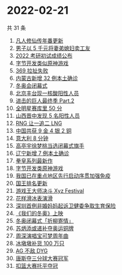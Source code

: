 # 2022-02-21

共 31 条

<!-- BEGIN ZHIHUSEARCH -->
<!-- 最后更新时间 Mon Feb 21 2022 17:12:56 GMT+0800 (China Standard Time) -->
1. [凡人修仙传年番更新](https://www.zhihu.com/search?q=凡人修仙传)
1. [男子以 5 千元将妻弟媳妇卖工友](https://www.zhihu.com/search?q=男子将妻弟媳妇卖给工友)
1. [2022 考研初试成绩公布](https://www.zhihu.com/search?q=考研成绩)
1. [字节开发类似原神游戏](https://www.zhihu.com/search?q=原神)
1. [369 拉扯失败](https://www.zhihu.com/search?q=tes)
1. [内蒙古新增 32 例本土确诊](https://www.zhihu.com/search?q=内蒙古新增)
1. [冬奥会闭幕式](https://www.zhihu.com/search?q=冬奥会闭幕式)
1. [北京丰台现一核酸阳性人员](https://www.zhihu.com/search?q=北京丰台)
1. [进击的巨人最终季 Part.2](https://www.zhihu.com/search?q=进击的巨人)
1. [全明星赛库里 50 分](https://www.zhihu.com/search?q=全明星)
1. [山西晋中发现 5 名阳性人员](https://www.zhihu.com/search?q=山西阳性)
1. [RNG 让一追二 LNG](https://www.zhihu.com/search?q=rng)
1. [中国共获 9 金 4 银 2 铜](https://www.zhihu.com/search?q=冬奥会闭幕)
1. [意大利 8 分钟](https://www.zhihu.com/search?q=意大利八分钟)
1. [高亭宇徐梦桃当选闭幕式旗手](https://www.zhihu.com/search?q=闭幕式旗手)
1. [辽宁新增 7 例本土确诊](https://www.zhihu.com/search?q=辽宁新增)
1. [拳皇系列最新作](https://www.zhihu.com/search?q=拳皇)
1. [字节开发类原神游戏](https://www.zhihu.com/search?q=原神)
1. [我国已在重点地区先行启动序贯加强免疫](https://www.zhihu.com/search?q=序贯加强免疫)
1. [国王排名更新](https://www.zhihu.com/search?q=国王排名)
1. [游戏王大师决斗 Xyz Festival](https://www.zhihu.com/search?q=游戏王)
1. [花样滑冰表演滑](https://www.zhihu.com/search?q=表演滑)
1. [深圳首例非婚妈妈起诉卫健委争取生育保险](https://www.zhihu.com/search?q=非婚妈妈争取生育保险)
1. [《我们的冬奥》上映](https://www.zhihu.com/search?q=我们的冬奥)
1. [冬奥闭幕式「折柳寄情」](https://www.zhihu.com/search?q=折柳寄情)
1. [苏炳添或递补夺奥运铜牌](https://www.zhihu.com/search?q=苏炳添)
1. [周深演唱宝可梦周年曲](https://www.zhihu.com/search?q=宝可梦)
1. [冰墩墩补货 100 万只](https://www.zhihu.com/search?q=冰墩墩补货)
1. [AG 不敌 DYG](https://www.zhihu.com/search?q=ag)
1. [唐斯夺三分球大赛冠军](https://www.zhihu.com/search?q=三分球大赛)
1. [扣篮大赛托平夺冠](https://www.zhihu.com/search?q=扣篮大赛)
<!-- END ZHIHUSEARCH -->
